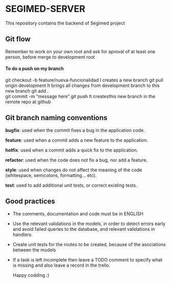 # SEGIMED-SERVER
This repository contains the backend of Segimed project

## Git flow
Remember to work on your own root and ask for aproval of at least one person, before merge to development root

#### To do a push on my branch
git checkout -b feature/nueva-funcionalidad        I creates a new branch
git pull origin development                        It brings all changes from development branch to this new branch
git add .                                                                 
git commit -m “message here”
git push                                           It createsthis new branch in the remote repo at github

## Git branch naming conventions
**bugfix**: used when the commit fixes a bug in the application code.

**feature**: used when a commit adds a new feature to the application.

**hotfix**: used when a commit adds a quick fix to the application.

**refactor**: used when the code does not fix a bug, nor add a feature.

**style**: used when changes do not affect the meaning of the code (whitespace, semicolons, formatting... etc).

**test**: used to add additional unit tests, or correct existing tests.

## Good practices

 * The comments, documentation and code must be in ENGLISH
 * Use the relevant validations in the models, in order to detect errors early and avoid failed queries to the database, and relevant validations in handlers.
 * Create unit tests for the routes to be created, because of the asociations between the models 
 * If a task is left incomplete then leave a TODO comment to specify what is missing and also leave a record in the trello.
 
   
   Happy codding :)
